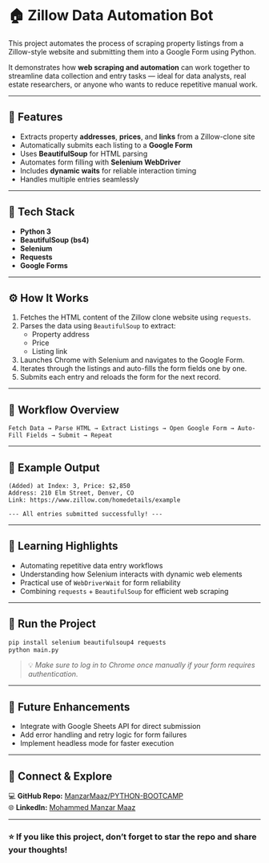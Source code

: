 # 🏠 Zillow Data Automation Bot

This project automates the process of scraping property listings from a Zillow-style website and submitting them into a Google Form using Python.  

It demonstrates how **web scraping and automation** can work together to streamline data collection and entry tasks — ideal for data analysts, real estate researchers, or anyone who wants to reduce repetitive manual work.

---

## 🚀 Features

- Extracts property **addresses**, **prices**, and **links** from a Zillow-clone site  
- Automatically submits each listing to a **Google Form**  
- Uses **BeautifulSoup** for HTML parsing  
- Automates form filling with **Selenium WebDriver**  
- Includes **dynamic waits** for reliable interaction timing  
- Handles multiple entries seamlessly

---

## 🧩 Tech Stack

- **Python 3**
- **BeautifulSoup (bs4)**
- **Selenium**
- **Requests**
- **Google Forms**

---

## ⚙️ How It Works

1. Fetches the HTML content of the Zillow clone website using `requests`.  
2. Parses the data using `BeautifulSoup` to extract:  
   - Property address  
   - Price  
   - Listing link  
3. Launches Chrome with Selenium and navigates to the Google Form.  
4. Iterates through the listings and auto-fills the form fields one by one.  
5. Submits each entry and reloads the form for the next record.

---

## 📸 Workflow Overview

```plaintext
Fetch Data → Parse HTML → Extract Listings → Open Google Form → Auto-Fill Fields → Submit → Repeat
```

---

## 📂 Example Output

```
(Added) at Index: 3, Price: $2,850  
Address: 210 Elm Street, Denver, CO  
Link: https://www.zillow.com/homedetails/example

--- All entries submitted successfully! ---
```

---

## 🧠 Learning Highlights

- Automating repetitive data entry workflows  
- Understanding how Selenium interacts with dynamic web elements  
- Practical use of `WebDriverWait` for form reliability  
- Combining `requests` + `BeautifulSoup` for efficient web scraping  

---

## 🏁 Run the Project

```bash
pip install selenium beautifulsoup4 requests
python main.py
```

> 💡 *Make sure to log in to Chrome once manually if your form requires authentication.*

---

## 📌 Future Enhancements

- Integrate with Google Sheets API for direct submission  
- Add error handling and retry logic for form failures  
- Implement headless mode for faster execution

---

## 🔗 Connect & Explore

💻 **GitHub Repo:** [ManzarMaaz/PYTHON-BOOTCAMP](https://github.com/ManzarMaaz/PYTHON-BOOTCAMP)  
🌐 **LinkedIn:** [Mohammed Manzar Maaz](https://www.linkedin.com/in/mohammed-manzar-maaz/)

---

### ⭐ If you like this project, don’t forget to star the repo and share your thoughts!
